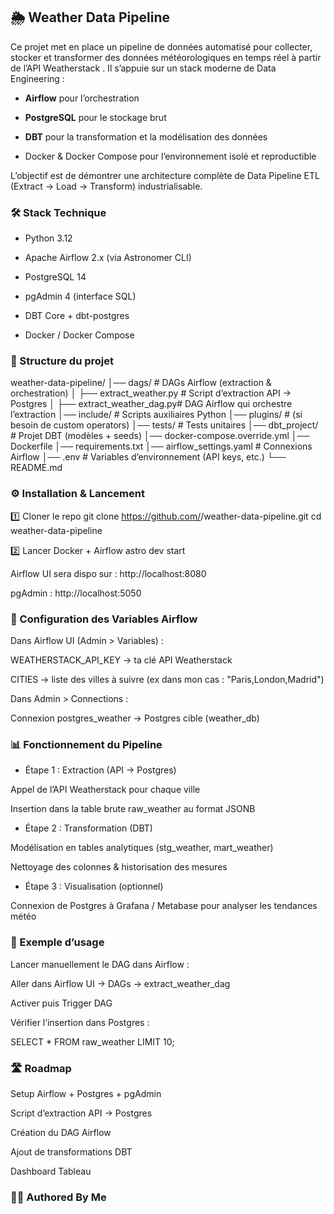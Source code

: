 ## 🌦️ Weather Data Pipeline

Ce projet met en place un pipeline de données automatisé pour collecter, stocker et transformer des données météorologiques en temps réel à partir de l’API Weatherstack
.
Il s’appuie sur un stack moderne de Data Engineering :

- **Airflow** pour l’orchestration

- **PostgreSQL** pour le stockage brut

- **DBT** pour la transformation et la modélisation des données

- Docker & Docker Compose pour l’environnement isolé et reproductible

L’objectif est de démontrer une architecture complète de Data Pipeline ETL (Extract → Load → Transform) industrialisable.

### 🛠️ Stack Technique

- Python 3.12

- Apache Airflow 2.x (via Astronomer CLI)

- PostgreSQL 14

- pgAdmin 4 (interface SQL)

- DBT Core + dbt-postgres

- Docker / Docker Compose

### 📂 Structure du projet

weather-data-pipeline/
│── dags/                     # DAGs Airflow (extraction & orchestration)
│   ├── extract_weather.py    # Script d’extraction API -> Postgres
│   ├── extract_weather_dag.py# DAG Airflow qui orchestre l’extraction
│── include/                  # Scripts auxiliaires Python
│── plugins/                  # (si besoin de custom operators)
│── tests/                    # Tests unitaires
│── dbt_project/              # Projet DBT (modèles + seeds)
│── docker-compose.override.yml
│── Dockerfile
│── requirements.txt
│── airflow_settings.yaml     # Connexions Airflow
│── .env                      # Variables d’environnement (API keys, etc.)
└── README.md

### ⚙️ Installation & Lancement

1️⃣ Cloner le repo
git clone https://github.com/<ton-user>/weather-data-pipeline.git
cd weather-data-pipeline

2️⃣ Lancer Docker + Airflow
astro dev start

Airflow UI sera dispo sur : http://localhost:8080

pgAdmin : http://localhost:5050

### 🔑 Configuration des Variables Airflow

Dans Airflow UI (Admin > Variables) :

WEATHERSTACK_API_KEY → ta clé API Weatherstack

CITIES → liste des villes à suivre (ex dans mon cas : "Paris,London,Madrid")

Dans Admin > Connections :

Connexion postgres_weather → Postgres cible (weather_db)

### 📊 Fonctionnement du Pipeline

- Étape 1 : Extraction (API → Postgres)

Appel de l’API Weatherstack pour chaque ville

Insertion dans la table brute raw_weather au format JSONB

- Étape 2 : Transformation (DBT)

Modélisation en tables analytiques (stg_weather, mart_weather)

Nettoyage des colonnes & historisation des mesures

- Étape 3 : Visualisation (optionnel)

Connexion de Postgres à Grafana / Metabase pour analyser les tendances météo

### 🚀 Exemple d’usage

Lancer manuellement le DAG dans Airflow :

Aller dans Airflow UI → DAGs → extract_weather_dag

Activer puis Trigger DAG

Vérifier l’insertion dans Postgres :

SELECT * FROM raw_weather LIMIT 10;

### 🛣️ Roadmap

 Setup Airflow + Postgres + pgAdmin

 Script d’extraction API → Postgres

 Création du DAG Airflow

 Ajout de transformations DBT

 Dashboard Tableau 

### 👩‍💻 Authored By Me 